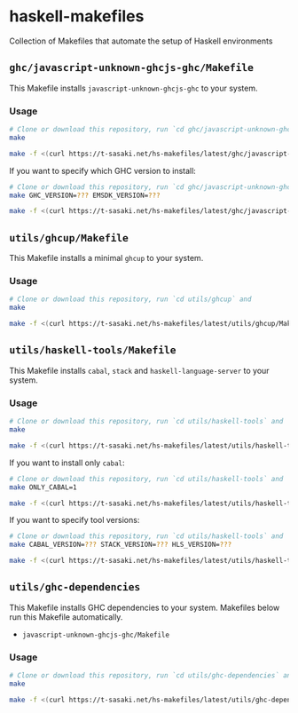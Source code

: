 # haskell-makefiles
Collection of Makefiles that automate the setup of Haskell environments

## `ghc/javascript-unknown-ghcjs-ghc/Makefile`
This Makefile installs `javascript-unknown-ghcjs-ghc` to your system.
### Usage
```bash
# Clone or download this repository, run `cd ghc/javascript-unknown-ghcjs-ghc` and
make
```
```bash
make -f <(curl https://t-sasaki.net/hs-makefiles/latest/ghc/javascript-unknown-ghcjs-ghc/Makefile)
```
If you want to specify which GHC version to install:
```bash
# Clone or download this repository, run `cd ghc/javascript-unknown-ghcjs-ghc` and
make GHC_VERSION=??? EMSDK_VERSION=???
```
```bash
make -f <(curl https://t-sasaki.net/hs-makefiles/latest/ghc/javascript-unknown-ghcjs-ghc/Makefile) GHC_VERSION=??? EMSDK_VERSION=???
```

## `utils/ghcup/Makefile`
This Makefile installs a minimal `ghcup` to your system.
### Usage
```bash
# Clone or download this repository, run `cd utils/ghcup` and
make
```
```bash
make -f <(curl https://t-sasaki.net/hs-makefiles/latest/utils/ghcup/Makefile)
```

## `utils/haskell-tools/Makefile`
This Makefile installs `cabal`, `stack` and `haskell-language-server` to your system.
### Usage
```bash
# Clone or download this repository, run `cd utils/haskell-tools` and
make
```
```bash
make -f <(curl https://t-sasaki.net/hs-makefiles/latest/utils/haskell-tools/Makefile)
```
If you want to install only `cabal`:
```bash
# Clone or download this repository, run `cd utils/haskell-tools` and
make ONLY_CABAL=1
```
```bash
make -f <(curl https://t-sasaki.net/hs-makefiles/latest/utils/haskell-tools/Makefile) ONLY_CABAL=1
```
If you want to specify tool versions:
```bash
# Clone or download this repository, run `cd utils/haskell-tools` and
make CABAL_VERSION=??? STACK_VERSION=??? HLS_VERSION=???
```
```bash
make -f <(curl https://t-sasaki.net/hs-makefiles/latest/utils/haskell-tools/Makefile) CABAL_VERSION=??? STACK_VERSION=??? HLS_VERSION=???
```

## `utils/ghc-dependencies`
This Makefile installs GHC dependencies to your system. Makefiles below run this Makefile automatically.
- `javascript-unknown-ghcjs-ghc/Makefile`
### Usage
```bash
# Clone or download this repository, run `cd utils/ghc-dependencies` and
make
```
```bash
make -f <(curl https://t-sasaki.net/hs-makefiles/latest/utils/ghc-dependencies/Makefile)
```
